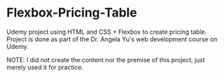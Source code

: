 # Flexbox-Pricing-Table
Udemy project using HTML and CSS + Flexbox to create pricing table. 
Project is done as part of the Dr. Angela Yu's web development course on Udemy.

NOTE:
I did not create the content nor the premise of this project, just merely used it for practice.
